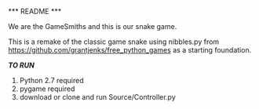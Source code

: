 *** README ***

We are the GameSmiths and this is our snake game.

This is a remake of the classic game snake using nibbles.py from https://github.com/grantjenks/free_python_games as a starting foundation.

*******TO RUN*******
1. Python 2.7 required
2. pygame required
3. download or clone and run Source/Controller.py
